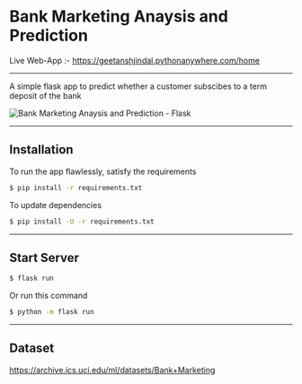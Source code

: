 # Bank Marketing Anaysis and Prediction
Live Web-App :- https://geetanshjindal.pythonanywhere.com/home

---

A simple flask app to predict whether a customer subscibes to a term deposit of the bank

![Bank Marketing Anaysis and Prediction - Flask](https://drive.google.com/uc?export=view&id=1eVkht3p_gnvli2_X1b4zt0gnXeNLoP_9)

---

## Installation

To run the app flawlessly, satisfy the requirements
```bash
$ pip install -r requirements.txt
```

To update dependencies
```bash
$ pip install -U -r requirements.txt
```

---

## Start Server
```bash
$ flask run
```

Or run this command 
```bash
$ python -m flask run
```

---

## Dataset
https://archive.ics.uci.edu/ml/datasets/Bank+Marketing
